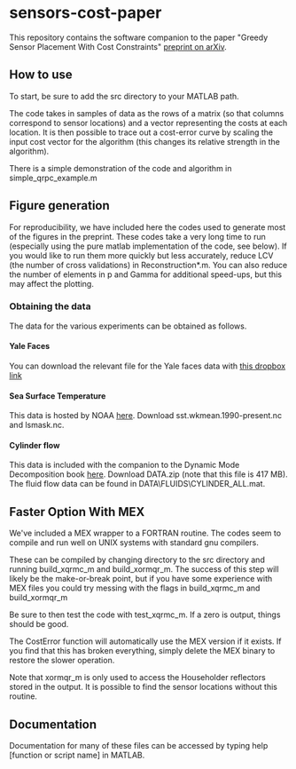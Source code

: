# sensors-cost-paper

This repository contains the software companion
to the paper "Greedy Sensor Placement With Cost Constraints"
[preprint on arXiv](https://arxiv.org/abs/1805.03717).

## How to use

To start, be sure to add the src directory to your
MATLAB path.

The code takes in samples of data as the rows of
a matrix (so that columns correspond to sensor
locations) and a vector representing the costs
at each location. It is then possible to trace
out a cost-error curve by scaling the input cost
vector for the algorithm (this changes its relative
strength in the algorithm).

There is a simple demonstration of the code and
algorithm in simple_qrpc_example.m

## Figure generation

For reproducibility, we have included here the
codes used to generate most of the figures in the
preprint. These codes take a very long time to run
(especially using the pure matlab implementation
of the code, see below). If you would like to run
them more quickly but less accurately, reduce LCV
(the number of cross validations) in Reconstruction*.m.
You can also reduce the number of elements in p and
Gamma for additional speed-ups, but this may affect
the plotting.

### Obtaining the data

The data for the various experiments can be
obtained as follows.

#### Yale Faces

You can download the relevant file for the
Yale faces data with
[this dropbox link](https://www.dropbox.com/s/vp1pl8jriy5twzf/YaleB_32x32.mat?dl=0)

#### Sea Surface Temperature

This data is hosted by NOAA [here](https://www.esrl.noaa.gov/psd/data/gridded/data.noaa.oisst.v2.html).
Download sst.wkmean.1990-present.nc and lsmask.nc.

#### Cylinder flow

This data is included with the companion to the
Dynamic Mode Decomposition book [here](http://dmdbook.com/).
Download DATA.zip (note that this file is 417 MB). The
fluid flow data can be found in DATA\FLUIDS\CYLINDER_ALL.mat.

## Faster Option With MEX

We've included a MEX wrapper to a FORTRAN routine.
The codes seem to compile and run well on UNIX systems
with standard gnu compilers. 

These can be compiled by changing directory to
the src directory and running build_xqrmc_m and build_xormqr_m.
The success of this step will likely be the make-or-break
point, but if you have some experience with
MEX files you could try messing with the flags in
build_xqrmc_m and build_xormqr_m

Be sure to then test the code with test_xqrmc_m.
If a zero is output, things should be good.

The CostError function will automatically use the
MEX version if it exists.
If you find that this has broken everything, simply
delete the MEX binary to restore the slower operation.

Note that xormqr_m is only used to access the Householder
reflectors stored in the output. It is possible to find
the sensor locations without this routine.

## Documentation

Documentation for many of these files can be accessed by
typing help [function or script name] in MATLAB.
